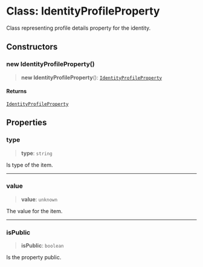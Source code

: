 # Class: IdentityProfileProperty

Class representing profile details property for the identity.

## Constructors

### new IdentityProfileProperty()

> **new IdentityProfileProperty**(): [`IdentityProfileProperty`](IdentityProfileProperty.md)

#### Returns

[`IdentityProfileProperty`](IdentityProfileProperty.md)

## Properties

### type

> **type**: `string`

Is type of the item.

***

### value

> **value**: `unknown`

The value for the item.

***

### isPublic

> **isPublic**: `boolean`

Is the property public.
